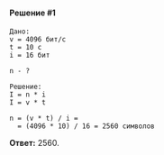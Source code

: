 #### Решение #1
```
Дано:
v = 4096 бит/с
t = 10 с
i = 16 бит

n - ?

Решение:
I = n * i
I = v * t

n = (v * t) / i =
  = (4096 * 10) / 16 = 2560 символов
```

**Ответ:** 2560.
